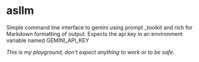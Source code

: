 # asllm #

Simple command line interface to gemini using prompt _toolkit and rich for Markdown formatting of output.
Expects the api key in an environment variable named GEMINI_API_KEY

*This is my playground, don't expect anything to work or to be safe.*

